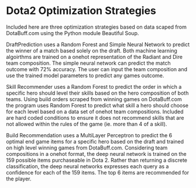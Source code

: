 # Dota2 Optimization Strategies

Included here are three optimization strategies based on data scaped from DotaBuff.com using the Python module Beautiful Soup.

DraftPrediction uses a Random Forest and Simple Neural Network to predict the winner of a match based solely on the draft. Both machine learning algoirthms are trained on a onehot representation of the Radiant and Dire team composition. The simple neural network can predict the match outcome with 72% accuracy. The user can input the team composition and use the trained model parameters to predict any games outcome.

Skill Recommender uses a Random Forest to predict the order in which a specific hero should level their skills based on the hero composition of both teams. Using build orders scraped from winning games on DotaBuff.com the program uses Random Forest to predict what skill a hero should choose for each level based on a data set of onehot team compositions. Included are hard coded conditions to ensure it does not recommend skills that are not allowed within the rules of the game (ie. more than 4 of a skill).

Build Recommendation uses a MultiLayer Perceptron to predict the 6 optimal end game items for a specific hero based on the draft and trained on high level winning games from DotaBuff.com. Considering team compositions in a onehot format, the deep neural network is trained on the 159 possible items purchaseable in Dota 2. Rather than returning a discrete classification, the deep neural networks expresses each query as a confidence for each of the 159 items. The top 6 items are recommended for the player.
